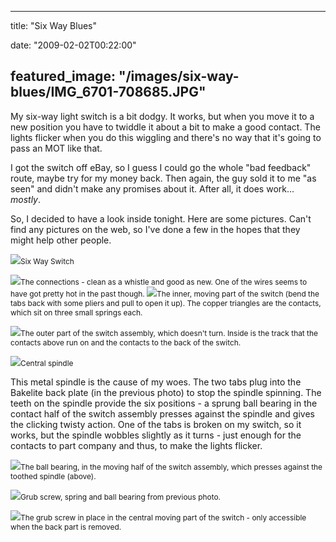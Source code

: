 
---
title: "Six Way Blues"

date: "2009-02-02T00:22:00"

featured_image: "/images/six-way-blues/IMG_6701-708685.JPG"
---


My six-way light switch is a bit dodgy. It works, but when you move it to a new position you have to twiddle it about a bit to make a good contact. The lights flicker when you do this wiggling and there's no way that it's going to pass an MOT like that.

I got the switch off eBay, so I guess I could go the whole "bad feedback" route, maybe try for my money back. Then again, the guy sold it to me "as seen" and didn't make any promises about it. After all, it does work... <span style="font-style: italic;">mostly</span>.

So, I decided to have a look inside tonight.  Here are some pictures.  Can't find any pictures on the web, so I've done a few in the hopes that they might help other people.

<a href="http://danandtheduke.co.uk/uploaded_images/IMG_6701-708690.JPG"><img src="/images/six-way-blues/IMG_6701-708685.JPG"/></a><span style="font-size:85%;">Six Way Switch</span>

<a href="http://danandtheduke.co.uk/uploaded_images/IMG_6700-708661.JPG"><img src="/images/six-way-blues/IMG_6700-708655.JPG"/></a><span style="font-size:85%;">The connections - clean as a whistle and good as new.  One of the wires seems to have got pretty hot in the past though.
</span>
<a href="http://danandtheduke.co.uk/uploaded_images/IMG_6707-752443.JPG"><img src="/images/six-way-blues/IMG_6707-752436.JPG"/></a><span style="font-size:85%;">The inner, moving part of the switch (bend the tabs back with some pliers and pull to open it up).  The copper triangles are the contacts, which sit on three small springs each.</span>

<a href="http://danandtheduke.co.uk/uploaded_images/IMG_6710-752406.JPG"><img src="/images/six-way-blues/IMG_6710-752397.JPG"/></a><span style="font-size:85%;">The outer part of the switch assembly, which doesn't turn.  Inside is the track that the contacts above run on and the contacts to the back of the switch.</span>

<a href="http://danandtheduke.co.uk/uploaded_images/IMG_6719-782302.JPG"><img src="/images/six-way-blues/IMG_6719-782287.JPG"/></a><span style="font-size:85%;">Central spindle</span>

This metal spindle is the cause of my woes.  The two tabs plug into the <span>Bakelite</span> back plate (in the previous photo) to stop the spindle spinning.  The teeth on the spindle provide the six positions - a sprung ball bearing in the contact half of the switch assembly presses against the spindle and gives the clicking twisty action.  One of the tabs is broken on my switch, so it works, but the spindle wobbles slightly as it turns - just enough for the contacts to part company and thus, to make the lights flicker.

<a href="http://danandtheduke.co.uk/uploaded_images/IMG_6729-734976.JPG"><img src="/images/six-way-blues/IMG_6729-734967.JPG"/></a><span style="font-size:85%;">The ball bearing, in the moving half of the switch assembly, which presses against the toothed spindle (above).</span>

<a href="http://danandtheduke.co.uk/uploaded_images/IMG_6728-735281.JPG"><img src="/images/six-way-blues/IMG_6728-735033.JPG"/></a><span style="font-size:85%;">Grub screw, spring and ball bearing from previous photo.</span>

<a href="http://danandtheduke.co.uk/uploaded_images/IMG_6724-782246.JPG"><img src="/images/six-way-blues/IMG_6724-782236.JPG"/></a><span style="font-size:85%;">The grub screw in place in the central moving <span>part</span> of the switch - only <span>accessible</span> when the back part is removed.</span>
